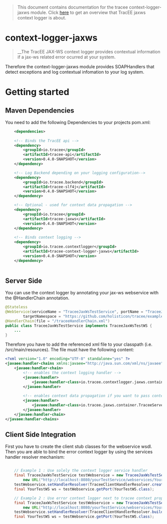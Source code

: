 > This document contains documentation for the tracee context-logger-jaxws module. Click [here](/README.md) to get an overview that TracEE jaxws context logger is about.

# context-logger-jaxws

> __The TracEE JAX-WS context logger provides contextual information if a jax-ws related error ocurred at your system.

Therefore the context-logger-jaxws module provides SOAPHandlers that detect exceptions and log contextual infomation to your log system.



# Getting started

## Maven Dependencies

You need to add the following Dependencies to your projects pom.xml:

```xml
    <dependencies>
        
    <!-- Binds the TracEE api -->
    <dependency>
        <groupId>io.tracee</groupId>
        <artifactId>tracee-api</artifactId>
        <version>0.4.0-SNAPSHOT</version>
    </dependency>

    <!-- Log Backend depending on your logging configuration-->
    <dependency>
        <groupId>io.tracee.backend</groupId>
        <artifactId>tracee-slf4j</artifactId>
        <version>0.4.0-SNAPSHOT</version>
    </dependency>

    <!-- Optional - used for context data propagation -->
    <dependency>
        <groupId>io.tracee</groupId>
        <artifactId>tracee-jaxws</artifactId>
        <version>0.4.0-SNAPSHOT</version>
    </dependency>
        
    <!-- Binds context logging -->
    <dependency>
        <groupId>io.tracee.contextlogger</groupId>
        <artifactId>tracee-context-logger-jaxws</artifactId>
        <version>0.4.0-SNAPSHOT</version>
    </dependency>
        

```

## Server Side
You can use the context logger by annotating your jax-ws webservice with the @HandlerChain annotation.
```java
@Stateless
@WebService(serviceName = "TraceeJaxWsTestService", portName = "TraceeJaxWsTestPort",
        targetNamespace = "https://github.com/holisticon/tracee/examples/jaxws/service/wsdl")
@HandlerChain(file = "/traceeHandlerChain.xml")
public class TraceeJaxWsTestService implements TraceeJaxWsTestWS {
    ...
}
```

Therefore you have to add the referenced xml file to your classpath (i.e. /src/main/resources). The file must have the following content:
```xml
<?xml version="1.0" encoding="UTF-8" standalone="yes" ?>
<javaee:handler-chains xmlns:javaee="http://java.sun.com/xml/ns/javaee">
	<javaee:handler-chain>
	    <!-- enables the context logging handler -->
		<javaee:handler>
			<javaee:handler-class>io.tracee.contextlogger.jaxws.container.TraceeServerErrorLoggingHandler</javaee:handler-class>
		</javaee:handler>
		
		<!-- enables context data propagation if you want to pass context information using the TracEE main project -->
        <javaee:handler>
            <javaee:handler-class>io.tracee.jaxws.container.TraceeServerHandler</javaee:handler-class>
        </javaee:handler>
	</javaee:handler-chain>
</javaee:handler-chains>
```


## Client Side Integration
First you have to create the client stub classes for the webservice wsdl. 
Then you are able to bind the error context logger by using the services handler resolver mechanism:

```java

    // Example 1 : Use solely the context logger service handler
    final TraceeJaxWsTestService testWebservice = new TraceeJaxWsTestService(
        new URL("http://localhost:8080/yourTestService/webservices/YourTestService?wsdl"));
    testWebservice.setHandlerResolver(TraceeClientHandlerResolver.createSimpleHandlerResolver());
    final YourTestWS ws = testWebservice.getPort(YourTestWS.class);

    // Example 2 : Use error context logger next to tracee context propagation (or with any other service handler)
    final TraceeJaxWsTestService testWebservice = new TraceeJaxWsTestService(
        new URL("http://localhost:8080/yourTestService/webservices/YourTestService?wsdl"));
    testWebservice.setHandlerResolver(TraceeClientHandlerResolver.buildHandlerResolver().add(TraceeClientHandler.class).build());
    final YourTestWS ws = testWebservice.getPort(YourTestWS.class);
```

